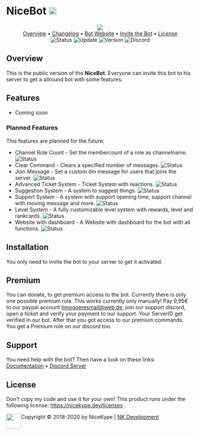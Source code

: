 # NiceBot <img src="https://nicekype.dev/images/nicebot/NiceBot-Avatar-Round.png" width="20px" height="20px">

<p align="center">
  <img src="https://nicekype.dev/images/nicebot/NiceBot-Banner-V2.png"><br>
  <a href="https://github.com/NiceKype/NiceBot#overview">Overview</a> •
  <a href="/CHANGELOG.md">Changelog</a> •
  <a href="https://nicekype.dev">Bot Website</a> •
  <a href="https://discordapp.com/api/oauth2/authorize?client_id=670419485567483904&permissions=304082160&redirect_uri=https%3A%2F%2Fdiscord.gg%2FyMhThb7&scope=bot">Invite the Bot</a> •
  <a href="https://github.com/NiceKype/NiceBot#license">License</a><br>
  <img src="https://img.shields.io/badge/Status-WIP-ed6f00.svg" alt="Status">
  <img src="https://img.shields.io/badge/Last%20Update-08.04.2020-272727.svg" alt="Update">
  <img src="https://img.shields.io/badge/Version-0.0.2-blue.svg" alt="Version">
  <img src="https://discordapp.com/api/guilds/599013820513648640/widget.png" alt="Discord" href="https://nicekype.dev/discord">
</p>

## Overview
This is the public version of the **NiceBot**. Everyone can invite this bot to his server to get a allround bot with some features.

## Features
- Coming soon

### Planned Features
This features are planned for the future:

- Channel Role Count - Set the membercount of a role as channelname. <img src="https://img.shields.io/badge/Status-WIP-ed6f00.svg" alt="Status">
- Clear Command - Clears a specified number of messages. <img src="https://img.shields.io/badge/Status-Ready-43cc11.svg" alt="Status">
- Join Message - Set a custom dm message for users that joins the server. <img src="https://img.shields.io/badge/Status-Not%20Set-black.svg" alt="Status">
- Advanced Ticket System - Ticket System with reactions. <img src="https://img.shields.io/badge/Status-Not%20Set-black.svg" alt="Status">
- Suggestion System - A system to suggest things. <img src="https://img.shields.io/badge/Status-WIP-ed6f00.svg" alt="Status">
- Support System - A system with support opening time, support channel with moving message and more. <img src="https://img.shields.io/badge/Status-Not%20Set-black.svg" alt="Status">
- Level System - A fully customizable level system with rewards, level and rankcards. <img src="https://img.shields.io/badge/Status-Not%20Set-black.svg" alt="Status">
- Website with dashboard - A Website with dashboard for the bot with all functions. <img src="https://img.shields.io/badge/Status-Not%20Set-black.svg" alt="Status">

## Installation
You only need to invite the bot to your server to get it activated.

## Premium
You can donate, to get premium access to the bot. Currently there is only one possible premium role.
This works currently only manually! Pay 9,95€ to our paypal account [timogoeresmail@web.de](https://www.paypal.me/TimoGoeres), join our support discord, open a ticket and verify your payment to our support. Your ServerID get verified in our bot. After that you got access to our premium commands.
You get a Premium role on our discord too.

## Support
You need help with the bot? Then have a look on these links:<br>
[Documentation](#) • [Discord Server](https://nicekype.dev/discord)

## License

Don't copy my code and use it for your own!
This product runs under the following license: https://nicekype.dev/licenses .

<img src="https://nicekype.dev/images/nicebot/NiceBot-Avatar-Round.png" width="40px" height="40px" style="float:left;"> Copyright © 2018-2020 by NiceKype | [NK Development](https://nicekype.dev)
